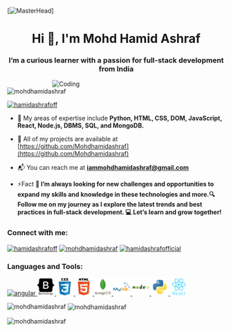 [![MasterHead](https://i0.wp.com/wanderin.dev/wp-content/uploads/2019/12/crop-0-0-1170-390-0-about-cover.png?fit=1170%2C390&ssl=1)]
<h1 align="center">Hi 👋, I'm Mohd Hamid Ashraf</h1>
<h3 align="center">I’m a curious learner with a passion for full-stack development from India</h3>
<img align="right" alt="Coding" width="400" src="https://cdn.dribbble.com/users/1162077/screenshots/3848914/programmer.gif">

<p align="left"> <img src="https://komarev.com/ghpvc/?username=mohdhamidashraf&label=Profile%20views&color=0e75b6&style=flat" alt="mohdhamidashraf" /> </p>

<p align="left"> <a href="https://twitter.com/hamidashrafoff" target="blank"><img src="https://img.shields.io/twitter/follow/hamidashrafoff?logo=twitter&style=for-the-badge" alt="hamidashrafoff" /></a> </p>

- 🧠 My areas of expertise include **Python, HTML, CSS, DOM, JavaScript, React, Node.js, DBMS, SQL, and MongoDB.**

- 📂 All of my projects are available at [https://github.com/Mohdhamidashraf](https://github.com/Mohdhamidashraf)

- 📬 You can reach me at **iammohdhamidashraf@gmail.com**

- ⚡Fact **🚀 I’m always looking for new challenges and opportunities to expand my skills and knowledge in these technologies and more.🔍 Follow me on my journey as I explore the latest trends and best practices in full-stack development. 💻 Let’s learn and grow together!**

<h3 align="left">Connect with me:</h3>
<p align="left">
<a href="https://twitter.com/hamidashrafoff" target="blank"><img align="center" src="https://raw.githubusercontent.com/rahuldkjain/github-profile-readme-generator/master/src/images/icons/Social/twitter.svg" alt="hamidashrafoff" height="30" width="40" /></a>
<a href="https://linkedin.com/in/mohdhamidashraf" target="blank"><img align="center" src="https://raw.githubusercontent.com/rahuldkjain/github-profile-readme-generator/master/src/images/icons/Social/linked-in-alt.svg" alt="mohdhamidashraf" height="30" width="40" /></a>
<a href="https://instagram.com/hamidashrafofficial" target="blank"><img align="center" src="https://raw.githubusercontent.com/rahuldkjain/github-profile-readme-generator/master/src/images/icons/Social/instagram.svg" alt="hamidashrafofficial" height="30" width="40" /></a>
</p>

<h3 align="left">Languages and Tools:</h3>
<p align="left"> <a href="https://angular.io" target="_blank" rel="noreferrer"> <img src="https://angular.io/assets/images/logos/angular/angular.svg" alt="angular" width="40" height="40"/> </a> <a href="https://getbootstrap.com" target="_blank" rel="noreferrer"> <img src="https://raw.githubusercontent.com/devicons/devicon/master/icons/bootstrap/bootstrap-plain-wordmark.svg" alt="bootstrap" width="40" height="40"/> </a> <a href="https://www.w3schools.com/css/" target="_blank" rel="noreferrer"> <img src="https://raw.githubusercontent.com/devicons/devicon/master/icons/css3/css3-original-wordmark.svg" alt="css3" width="40" height="40"/> </a> <a href="https://www.w3.org/html/" target="_blank" rel="noreferrer"> <img src="https://raw.githubusercontent.com/devicons/devicon/master/icons/html5/html5-original-wordmark.svg" alt="html5" width="40" height="40"/> </a> <a href="https://www.mongodb.com/" target="_blank" rel="noreferrer"> <img src="https://raw.githubusercontent.com/devicons/devicon/master/icons/mongodb/mongodb-original-wordmark.svg" alt="mongodb" width="40" height="40"/> </a> <a href="https://www.mysql.com/" target="_blank" rel="noreferrer"> <img src="https://raw.githubusercontent.com/devicons/devicon/master/icons/mysql/mysql-original-wordmark.svg" alt="mysql" width="40" height="40"/> </a> <a href="https://nodejs.org" target="_blank" rel="noreferrer"> <img src="https://raw.githubusercontent.com/devicons/devicon/master/icons/nodejs/nodejs-original-wordmark.svg" alt="nodejs" width="40" height="40"/> </a> <a href="https://www.python.org" target="_blank" rel="noreferrer"> <img src="https://raw.githubusercontent.com/devicons/devicon/master/icons/python/python-original.svg" alt="python" width="40" height="40"/> </a> <a href="https://reactjs.org/" target="_blank" rel="noreferrer"> <img src="https://raw.githubusercontent.com/devicons/devicon/master/icons/react/react-original-wordmark.svg" alt="react" width="40" height="40"/> </a> </p>

<p><img align="left" src="https://github-readme-stats.vercel.app/api/top-langs?username=mohdhamidashraf&show_icons=true&locale=en&layout=compact" alt="mohdhamidashraf" /></p>

<p>&nbsp;<img align="center" src="https://github-readme-stats.vercel.app/api?username=mohdhamidashraf&show_icons=true&locale=en" alt="mohdhamidashraf" /></p>

<p><img align="center" src="https://github-readme-streak-stats.herokuapp.com/?user=mohdhamidashraf&" alt="mohdhamidashraf" /></p>
